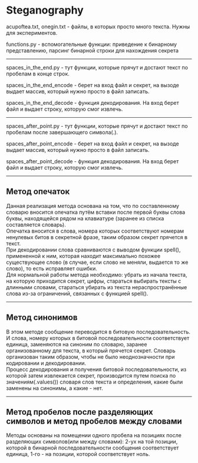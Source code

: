 # Steganography

acupoftea.txt, onegin.txt - файлы, в которых просто много текста. Нужны для экспериментов.

functions.py - вспомогательные функции: приведение к бинарному представлению, парсинг бинарной строки для нахождения секрета

---
spaces_in_the_end.py - тут функции, которые прячут и достают текст по пробелам в конце строк.  

spaces_in_the_end_encode - берет на вход файл и секрет, на вызоде выдает массив, который нужно просто в файл записать.

spaces_in_the_end_decode - функция декодирования. На вход берет файл и выдает строку, которую смог извлечь.

---
spaces_after_point.py - тут функции, которые прячут и достают текст по пробелам после завершающего символа(.).  

spaces_after_point_encode - берет на вход файл и секрет, на вызоде выдает массив, который нужно просто в файл записать.

spaces_after_point_decode - функция декодирования. На вход берет файл и выдает строку, которую смог извлечь.


---

## Метод опечаток

Данная реализация метода основана на том, что по составленному словарю вносится опечатка путём вставки после первой буквы слова буквы, находящейся рядом на клавиатуре (заранее из списка составляется словарь).  
Опечатка вносится в слова, номера которых соответствуют номерам ненулевых битов в секретной фразе, таким образом секрет прячется в текст.  
При декодировании слова сравниваются с выводом функции spell(), примененной к ним, которая находит максимально похожее существующее слово (в случае, если слово не меняли, выдается то же слово), то есть исправляет ошибки.  
Для нормальной работы метода необходимо: убрать из начала текста, на которую приходится секрет, цифры,  стараться выбирать тексты с длинными словами, стараться убирать из текста нераспространённые слова из-за ограничений, связанных с функцией spell().

---

## Метод синонимов

В этом методе сообщение переводится в битовую последовательность. И слова, номеру которых в битовой последовательности соответствует единица, заменяются на синоним по словарю, заранее организованному для текста, в который прячется секрет. Словарь организован таким образом, чтобы не было неоднозначности при кодировании и декодировании.  
Процесс декодирования и получения битовой последовательности, из которой затем извлекается секрет, производится путем поиска по значениям(.values()) cловаря слов текста и определения, какие были заменены на синонимы, а какие - нет.   

---

## Метод пробелов после разделяющих символов и метод пробелов между словами

Методы основаны на помещении одного пробела на позициях после разделяющих символов(или между словами): 2-ух на той позиции, которой в бинарной последовательности сообщения соответствует единица, 1-го - на позиции, которой соответствует ноль. 


